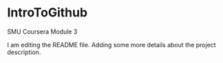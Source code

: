 # IntroToGithub
SMU Coursera Module 3

I am editing the README file. Adding some more details about the project description. 
